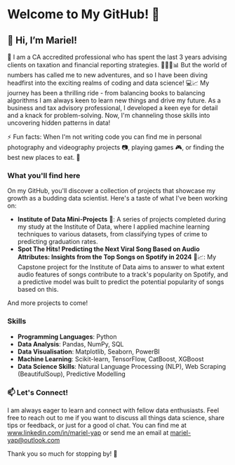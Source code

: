 # Welcome to My GitHub! 🎉
## 👋 Hi, I’m Mariel!
👀 I am a CA accredited professional who has spent the last 3 years advising clients on taxation and financial reporting strategies. 👩🏽‍💼📊 
But the world of numbers has called me to new adventures, and so I have been diving headfirst into the exciting realms of coding and data science! 💻📈
My journey has been a thrilling ride - from balancing books to balancing algorithms I am always keen to learn new things and drive my future.
As a business and tax advisory professional, I developed a keen eye for detail and a knack for problem-solving. 
Now, I'm channeling those skills into uncovering hidden patterns in data!

⚡ Fun facts: When I'm not writing code you can find me in personal photography and videography projects 📷, playing games 🎮,
or finding the best new places to eat. 🍴

### What you'll find here
On my GitHub, you'll discover a collection of projects that showcase my growth as a budding data scientist. 
Here's a taste of what I've been working on:
- **Institute of Data Mini-Projects** 🤖: A series of projects completed during my study at the Institute of Data,
where I applied machine learning techniques to various datasets, from classifying types of crime to predicting graduation rates.
- **Spot The Hits! Predicting the Next Viral Song Based on Audio Attributes: Insights from the Top Songs on Spotify in 2024** 🎵📈: My Capstone project for the Institute of Data aims to answer to what extent audio features of songs contribute to a track's popularity on Spotify, and a predictive model was built to predict the potential popularity of songs based on this.

And more projects to come!

### Skills
- **Programming Languages**: Python
- **Data Analysis**: Pandas, NumPy, SQL
- **Data Visualisation**: Matplotlib, Seaborn, PowerBI
- **Machine Learning**: Scikit-learn, TensorFlow, CatBoost, XGBoost
- **Data Science Skills**: Natural Language Processing (NLP), Web Scraping (BeautifulSoup), Predictive Modelling

### 📫 Let's Connect!
I am always eager to learn and connect with fellow data enthusiasts. Feel free to reach out to me if you want to discuss all things data science,
share tips or feedback, or just for a good ol chat.
You can find me at www.linkedin.com/in/mariel-yap or send me an email at mariel-yap@outlook.com

Thank you so much for stopping by! 🚀

<!---
mmriel/mmriel is a ✨ special ✨ repository because its `README.md` (this file) appears on your GitHub profile.
You can click the Preview link to take a look at your changes.
--->
